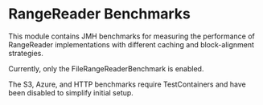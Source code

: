 # RangeReader Benchmarks

This module contains JMH benchmarks for measuring the performance of RangeReader implementations
with different caching and block-alignment strategies.

Currently, only the FileRangeReaderBenchmark is enabled.

The S3, Azure, and HTTP benchmarks require TestContainers and have been disabled to simplify
initial setup.